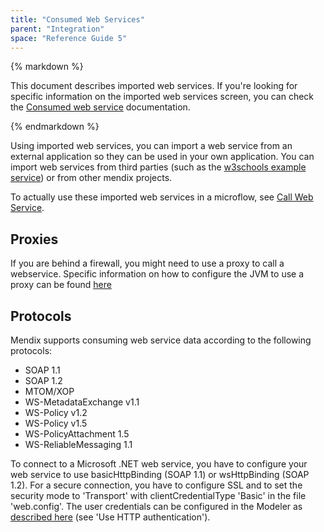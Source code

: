 ```yaml
---
title: "Consumed Web Services"
parent: "Integration"
space: "Reference Guide 5"
---
```

<div class="alert alert-warning">{% markdown %}

This document describes imported web services. If you're looking for specific information on the imported web services screen, you can check the [Consumed web service](Consumed+web+service) documentation.

{% endmarkdown %}</div>

Using imported web services, you can import a web service from an external application so they can be used in your own application. You can import web services from third parties (such as the
[w3schools example service](http://www.w3schools.com/webservices/tempconvert.asmx?WSDL)) or from other mendix projects.

To actually use these imported web services in a microflow, see [Call Web Service](Call+Web+Service).

## Proxies

If you are behind a firewall, you might need to use a proxy to call a webservice. Specific information on how to configure the JVM to use a proxy can be found [here](Using+a+proxy+to+call+a+webservice)

## Protocols

Mendix supports consuming web service data according to the following protocols:

*   SOAP 1.1
*   SOAP 1.2
*   MTOM/XOP
*   WS-MetadataExchange v1.1
*   WS-Policy v1.2
*   WS-Policy v1.5
*   WS-PolicyAttachment 1.5
*   WS-ReliableMessaging 1.1

To connect to a Microsoft .NET web service, you have to configure your web service to use basicHttpBinding (SOAP 1.1) or wsHttpBinding (SOAP 1.2). For a secure connection, you have to configure SSL and to set the security mode to 'Transport' with clientCredentialType 'Basic' in the file 'web.config'. The user credentials can be configured in the Modeler as [described here](Call+Web+Service) (see 'Use HTTP authentication').
